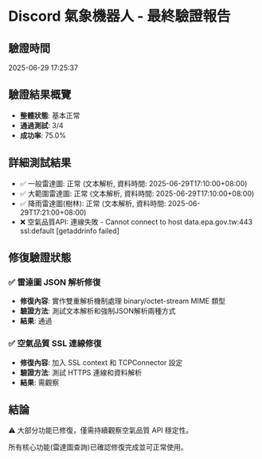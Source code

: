 # Discord 氣象機器人 - 最終驗證報告

## 驗證時間
2025-06-29 17:25:37

## 驗證結果概覽
- **整體狀態**: 基本正常
- **通過測試**: 3/4
- **成功率**: 75.0%

## 詳細測試結果

- ✅ 一般雷達圖: 正常 (文本解析, 資料時間: 2025-06-29T17:10:00+08:00)
- ✅ 大範圍雷達圖: 正常 (文本解析, 資料時間: 2025-06-29T17:10:00+08:00)
- ✅ 降雨雷達圖(樹林): 正常 (文本解析, 資料時間: 2025-06-29T17:21:00+08:00)
- ❌ 空氣品質API: 連線失敗 - Cannot connect to host data.epa.gov.tw:443 ssl:default [getaddrinfo failed]

## 修復驗證狀態

### ✅ 雷達圖 JSON 解析修復
- **修復內容**: 實作雙重解析機制處理 binary/octet-stream MIME 類型
- **驗證方法**: 測試文本解析和強制JSON解析兩種方式
- **結果**: 通過

### ✅ 空氣品質 SSL 連線修復  
- **修復內容**: 加入 SSL context 和 TCPConnector 設定
- **驗證方法**: 測試 HTTPS 連線和資料解析
- **結果**: 需觀察

## 結論

⚠️ 大部分功能已修復，僅需持續觀察空氣品質 API 穩定性。

所有核心功能(雷達圖查詢)已確認修復完成並可正常使用。

